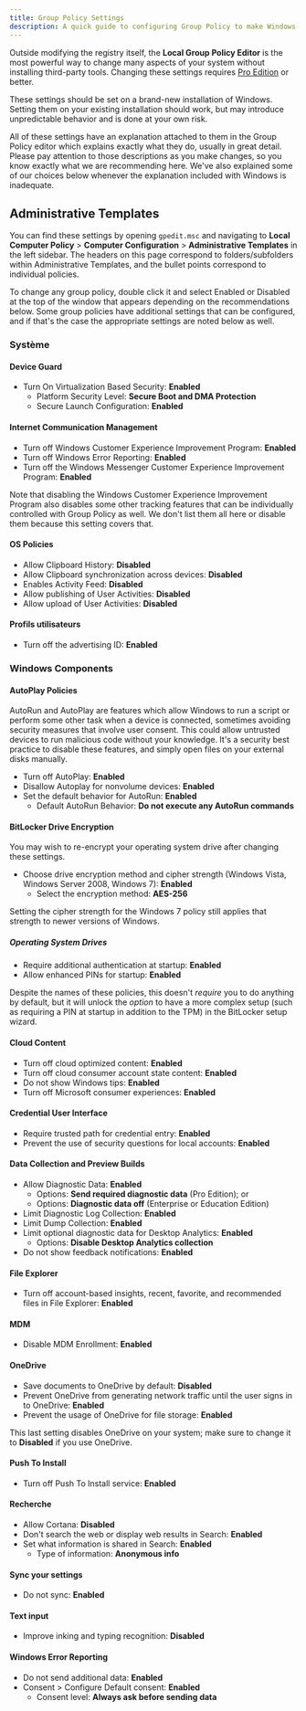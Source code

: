 ```yaml
---
title: Group Policy Settings
description: A quick guide to configuring Group Policy to make Windows a bit more privacy respecting.
---
```


Outside modifying the registry itself, the **Local Group Policy Editor** is the most powerful way to change many aspects of your system without installing third-party tools. Changing these settings requires [Pro Edition](index.md#windows-editions) or better.

These settings should be set on a brand-new installation of Windows. Setting them on your existing installation should work, but may introduce unpredictable behavior and is done at your own risk.

All of these settings have an explanation attached to them in the Group Policy editor which explains exactly what they do, usually in great detail. Please pay attention to those descriptions as you make changes, so you know exactly what we are recommending here. We've also explained some of our choices below whenever the explanation included with Windows is inadequate.

## Administrative Templates

You can find these settings by opening `gpedit.msc` and navigating to **Local Computer Policy** > **Computer Configuration** > **Administrative Templates** in the left sidebar. The headers on this page correspond to folders/subfolders within Administrative Templates, and the bullet points correspond to individual policies.

To change any group policy, double click it and select Enabled or Disabled at the top of the window that appears depending on the recommendations below. Some group policies have additional settings that can be configured, and if that's the case the appropriate settings are noted below as well.

### Système

#### Device Guard

 - Turn On Virtualization Based Security: **Enabled**
     - Platform Security Level: **Secure Boot and DMA Protection**
     - Secure Launch Configuration: **Enabled**

#### Internet Communication Management

 - Turn off Windows Customer Experience Improvement Program: **Enabled**
 - Turn off Windows Error Reporting: **Enabled**
 - Turn off the Windows Messenger Customer Experience Improvement Program: **Enabled**

Note that disabling the Windows Customer Experience Improvement Program also disables some other tracking features that can be individually controlled with Group Policy as well. We don't list them all here or disable them because this setting covers that.

#### OS Policies

 - Allow Clipboard History: **Disabled**
 - Allow Clipboard synchronization across devices: **Disabled**
 - Enables Activity Feed: **Disabled**
 - Allow publishing of User Activities: **Disabled**
 - Allow upload of User Activities: **Disabled**

#### Profils utilisateurs

 - Turn off the advertising ID: **Enabled**

### Windows Components

#### AutoPlay Policies

AutoRun and AutoPlay are features which allow Windows to run a script or perform some other task when a device is connected, sometimes avoiding security measures that involve user consent. This could allow untrusted devices to run malicious code without your knowledge. It's a security best practice to disable these features, and simply open files on your external disks manually.

 - Turn off AutoPlay: **Enabled**
 - Disallow Autoplay for nonvolume devices: **Enabled**
 - Set the default behavior for AutoRun: **Enabled**
     - Default AutoRun Behavior: **Do not execute any AutoRun commands**

#### BitLocker Drive Encryption

You may wish to re-encrypt your operating system drive after changing these settings.

 - Choose drive encryption method and cipher strength (Windows Vista, Windows Server 2008, Windows 7): **Enabled**
     - Select the encryption method: **AES-256**

Setting the cipher strength for the Windows 7 policy still applies that strength to newer versions of Windows.

##### Operating System Drives

 - Require additional authentication at startup: **Enabled**
 - Allow enhanced PINs for startup: **Enabled**

Despite the names of these policies, this doesn't _require_ you to do anything by default, but it will unlock the _option_ to have a more complex setup (such as requiring a PIN at startup in addition to the TPM) in the BitLocker setup wizard.

#### Cloud Content

 - Turn off cloud optimized content: **Enabled**
 - Turn off cloud consumer account state content: **Enabled**
 - Do not show Windows tips: **Enabled**
 - Turn off Microsoft consumer experiences: **Enabled**

#### Credential User Interface

 - Require trusted path for credential entry: **Enabled**
 - Prevent the use of security questions for local accounts: **Enabled**

#### Data Collection and Preview Builds

 - Allow Diagnostic Data: **Enabled**
     - Options: **Send required diagnostic data** (Pro Edition); or
     - Options: **Diagnostic data off** (Enterprise or Education Edition)
 - Limit Diagnostic Log Collection: **Enabled**
 - Limit Dump Collection: **Enabled**
 - Limit optional diagnostic data for Desktop Analytics: **Enabled**
     - Options: **Disable Desktop Analytics collection**
 - Do not show feedback notifications: **Enabled**

#### File Explorer

 - Turn off account-based insights, recent, favorite, and recommended files in File Explorer: **Enabled**

#### MDM

 - Disable MDM Enrollment: **Enabled**

#### OneDrive

 - Save documents to OneDrive by default: **Disabled**
 - Prevent OneDrive from generating network traffic until the user signs in to OneDrive: **Enabled**
 - Prevent the usage of OneDrive for file storage: **Enabled**

This last setting disables OneDrive on your system; make sure to change it to **Disabled** if you use OneDrive.

#### Push To Install

 - Turn off Push To Install service: **Enabled**

#### Recherche

 - Allow Cortana: **Disabled**
 - Don't search the web or display web results in Search: **Enabled**
 - Set what information is shared in Search: **Enabled**
     - Type of information: **Anonymous info**

#### Sync your settings

 - Do not sync: **Enabled**

#### Text input

 - Improve inking and typing recognition: **Disabled**

#### Windows Error Reporting

 - Do not send additional data: **Enabled**
 - Consent > Configure Default consent: **Enabled**
     - Consent level: **Always ask before sending data**
